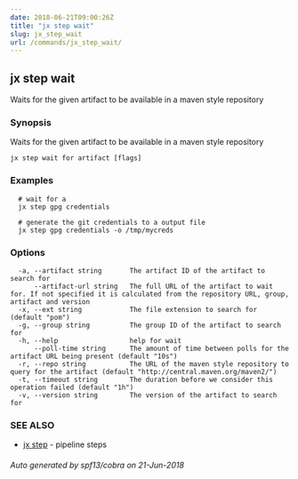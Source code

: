 ```yaml
---
date: 2018-06-21T09:00:26Z
title: "jx step wait"
slug: jx_step_wait
url: /commands/jx_step_wait/
---
```

## jx step wait

Waits for the given artifact to be available in a maven style repository

### Synopsis

Waits for the given artifact to be available in a maven style repository

```
jx step wait for artifact [flags]
```

### Examples

```
  # wait for a
  jx step gpg credentials
  
  # generate the git credentials to a output file
  jx step gpg credentials -o /tmp/mycreds
```

### Options

```
  -a, --artifact string       The artifact ID of the artifact to search for
      --artifact-url string   The full URL of the artifact to wait for. If not specified it is calculated from the repository URL, group, artifact and version
  -x, --ext string            The file extension to search for (default "pom")
  -g, --group string          The group ID of the artifact to search for
  -h, --help                  help for wait
      --poll-time string      The amount of time between polls for the artifact URL being present (default "10s")
  -r, --repo string           The URL of the maven style repository to query for the artifact (default "http://central.maven.org/maven2/")
  -t, --timeout string        The duration before we consider this operation failed (default "1h")
  -v, --version string        The version of the artifact to search for
```

### SEE ALSO

* [jx step](/commands/jx_step/)	 - pipeline steps

###### Auto generated by spf13/cobra on 21-Jun-2018

